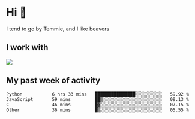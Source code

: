 <h1 align="left">Hi 👋</h1>

<p>I tend to go by Temmie, and I like beavers</p>

<h2 align="left">I work with</h2>

<div align=left>
  <img src="https://skillicons.dev/icons?i=py,godot,javascript,css,html,linux,git,blender,bash,vscode,&theme=dark">
</div>


<h2 align="left">My past week of activity</h2>

<!--START_SECTION:waka-->

```text
Python           6 hrs 33 mins   ███████████████░░░░░░░░░░   59.92 %
JavaScript       59 mins         ██▒░░░░░░░░░░░░░░░░░░░░░░   09.13 %
C                46 mins         █▓░░░░░░░░░░░░░░░░░░░░░░░   07.15 %
Other            36 mins         █▒░░░░░░░░░░░░░░░░░░░░░░░   05.55 %
```

<!--END_SECTION:waka-->
